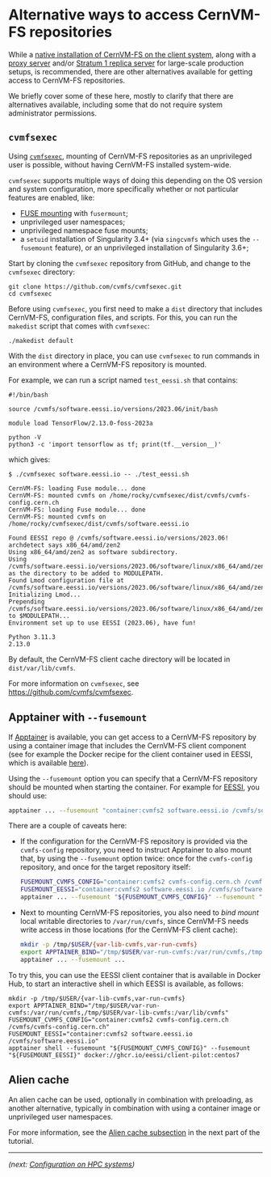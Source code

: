 # Alternative ways to access CernVM-FS repositories

While a [native installation of CernVM-FS on the client system](client.md),
along with a [proxy server](proxy.md) and/or [Stratum 1 replica server](stratum1.md) for large-scale production setups,
is recommended, there are other alternatives available for getting access to CernVM-FS repositories.

We briefly cover some of these here, mostly to clarify that there are alternatives available,
including some that do not require system administrator permissions.

## `cvmfsexec`

Using [`cvmfsexec`](https://github.com/cvmfs/cvmfsexec), mounting of CernVM-FS repositories as
an unprivileged user is possible, without having CernVM-FS installed system-wide.

`cvmfsexec` supports multiple ways of doing this depending on the OS version and system configuration,
more specifically whether or not particular features are enabled, like:

* [FUSE mounting](https://www.kernel.org/doc/html/latest/filesystems/fuse.html) with `fusermount`;
* unprivileged user namespaces;
* unprivileged namespace fuse mounts;
* a `setuid` installation of Singularity 3.4+ (via `singcvmfs` which uses the `--fusemount` feature),
  or an unprivileged installation of Singularity 3.6+;

Start by cloning the `cvmfsexec` repository from GitHub, and change to the `cvmfsexec` directory:

```
git clone https://github.com/cvmfs/cvmfsexec.git
cd cvmfsexec
```

Before using `cvmfsexec`, you first need to make a `dist` directory that includes CernVM-FS, configuration files,
and scripts. For this, you can run the `makedist` script that comes with `cvmfsexec`:

```
./makedist default
```

With the `dist` directory in place, you can use `cvmfsexec` to run commands in an environment
where a CernVM-FS repository is mounted.

For example, we can run a script named `test_eessi.sh` that contains:

```shell
#!/bin/bash

source /cvmfs/software.eessi.io/versions/2023.06/init/bash

module load TensorFlow/2.13.0-foss-2023a

python -V
python3 -c 'import tensorflow as tf; print(tf.__version__)'
```

which gives:
```
$ ./cvmfsexec software.eessi.io -- ./test_eessi.sh

CernVM-FS: loading Fuse module... done
CernVM-FS: mounted cvmfs on /home/rocky/cvmfsexec/dist/cvmfs/cvmfs-config.cern.ch
CernVM-FS: loading Fuse module... done
CernVM-FS: mounted cvmfs on /home/rocky/cvmfsexec/dist/cvmfs/software.eessi.io

Found EESSI repo @ /cvmfs/software.eessi.io/versions/2023.06!
archdetect says x86_64/amd/zen2
Using x86_64/amd/zen2 as software subdirectory.
Using /cvmfs/software.eessi.io/versions/2023.06/software/linux/x86_64/amd/zen2/modules/all as the directory to be added to MODULEPATH.
Found Lmod configuration file at /cvmfs/software.eessi.io/versions/2023.06/software/linux/x86_64/amd/zen2/.lmod/lmodrc.lua
Initializing Lmod...
Prepending /cvmfs/software.eessi.io/versions/2023.06/software/linux/x86_64/amd/zen2/modules/all to $MODULEPATH...
Environment set up to use EESSI (2023.06), have fun!

Python 3.11.3
2.13.0
```

By default, the CernVM-FS client cache directory will be located in `dist/var/lib/cvmfs`.

For more information on `cvmfsexec`, see <https://github.com/cvmfs/cvmfsexec>.


## Apptainer with `--fusemount`

If [Apptainer](https://apptainer.org) is available, you can get access to a CernVM-FS repository
by using a container image that includes the CernVM-FS client component (see for example the Docker recipe
for the client container used in EESSI, which is available [here](https://github.com/EESSI/filesystem-layer/blob/main/containers/Dockerfile.EESSI-client-centos7)).

Using the `--fusemount` option you can specify that a CernVM-FS repository should be mounted
when starting the container. For example for [EESSI](../eessi/high-level-design.md#filesystem_layer),
you should use:

```bash
apptainer ... --fusemount "container:cvmfs2 software.eessi.io /cvmfs/software.eessi.io" ...
```

There are a couple of caveats here:

* If the configuration for the CernVM-FS repository is provided via the `cvmfs-config` repository,
  you need to instruct Apptainer to also mount that, by using the `--fusemount` option twice: once for
  the `cvmfs-config` repository, and once for the target repository itself:
  ```bash
  FUSEMOUNT_CVMFS_CONFIG="container:cvmfs2 cvmfs-config.cern.ch /cvmfs/cvmfs-config.cern.ch"
  FUSEMOUNT_EESSI="container:cvmfs2 software.eessi.io /cvmfs/software.eessi.io"
  apptainer ... --fusemount "${FUSEMOUNT_CVMFS_CONFIG}" --fusemount "${FUSEMOUNT_EESSI}" ...
  ```

* Next to mounting CernVM-FS repositories, you also need to *bind mount* local writable directories
  to `/var/run/cvmfs`, since CernVM-FS needs write access in those locations (for the CernVM-FS client cache):
  ```bash
  mkdir -p /tmp/$USER/{var-lib-cvmfs,var-run-cvmfs}
  export APPTAINER_BIND="/tmp/$USER/var-run-cvmfs:/var/run/cvmfs,/tmp/$USER/var-lib-cvmfs:/var/lib/cvmfs"
  apptainer ... --fusemount ...
  ```

To try this, you can use the EESSI client container that is available in Docker Hub,
to start an interactive shell in which EESSI is available, as follows:

```{ .bash .copy }
mkdir -p /tmp/$USER/{var-lib-cvmfs,var-run-cvmfs}
export APPTAINER_BIND="/tmp/$USER/var-run-cvmfs:/var/run/cvmfs,/tmp/$USER/var-lib-cvmfs:/var/lib/cvmfs"
FUSEMOUNT_CVMFS_CONFIG="container:cvmfs2 cvmfs-config.cern.ch /cvmfs/cvmfs-config.cern.ch"
FUSEMOUNT_EESSI="container:cvmfs2 software.eessi.io /cvmfs/software.eessi.io"
apptainer shell --fusemount "${FUSEMOUNT_CVMFS_CONFIG}" --fusemount "${FUSEMOUNT_EESSI}" docker://ghcr.io/eessi/client-pilot:centos7
```

## Alien cache

An alien cache can be used, optionally in combination with preloading, as another alternative,
typically in combination with using a container image or unprivileged user namespaces.

For more information, see the [Alien cache subsection](../configuration_hpc.md#alien-cache) in the next part of the
tutorial.

---

*(next: [Configuration on HPC systems](../configuration_hpc.md))*
